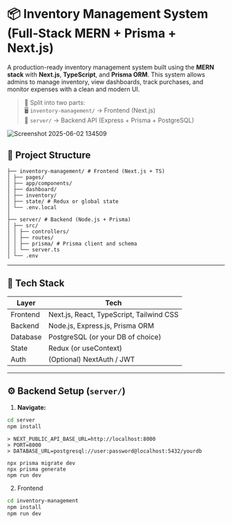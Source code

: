 # 📦 Inventory Management System (Full-Stack MERN + Prisma + Next.js)

A production-ready inventory management system built using the **MERN stack** with **Next.js**, **TypeScript**, and **Prisma ORM**. This system allows admins to manage inventory, view dashboards, track purchases, and monitor expenses with a clean and modern UI.

> 🚀 Split into two parts:  
> 🖥️ `inventory-management/` → Frontend (Next.js)  
> 🔧 `server/` → Backend API (Express + Prisma + PostgreSQL)


![Screenshot 2025-06-02 134509](https://github.com/user-attachments/assets/f6cb99a5-9110-45b9-9130-afd1461e93e0)


## 📁 Project Structure
```
├── inventory-management/ # Frontend (Next.js + TS)
│ ├── pages/
│ ├── app/components/
│ ├── dashboard/
│ ├── inventory/
│ ├── state/ # Redux or global state
│ └── .env.local
│
├── server/ # Backend (Node.js + Prisma)
│ ├── src/
│ │ ├── controllers/
│ │ ├── routes/
│ │ ├── prisma/ # Prisma client and schema
│ │ └── server.ts
│ └── .env
```

---

## 🧰 Tech Stack

| Layer     | Tech                                      |
|-----------|-------------------------------------------|
| Frontend  | Next.js, React, TypeScript, Tailwind CSS  |
| Backend   | Node.js, Express.js, Prisma ORM           |
| Database  | PostgreSQL (or your DB of choice)         |
| State     | Redux (or useContext)                     |
| Auth      | (Optional) NextAuth / JWT                 |

---

## ⚙️ Backend Setup (`server/`)

1. **Navigate:**

```bash
cd server
npm install
```

```.env
> NEXT_PUBLIC_API_BASE_URL=http://localhost:8000
> PORT=8000
> DATABASE_URL=postgresql://user:password@localhost:5432/yourdb
```
```
npx prisma migrate dev
npx prisma generate
npm run dev
```

2. Frontend
```bash
cd inventory-management
npm install
npm run dev
```

